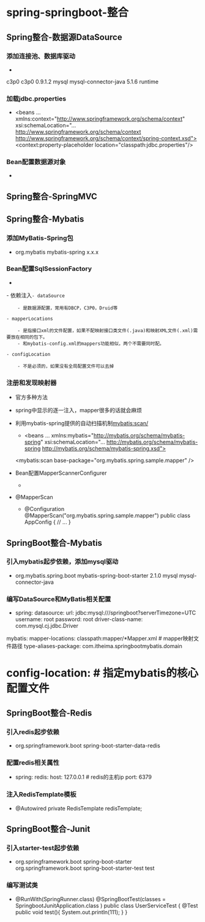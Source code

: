 # spring-springboot-整合

## Spring整合-数据源DataSource

### 添加连接池、数据库驱动

- <!--连接池坐标-->
<dependency>
    <groupId>c3p0</groupId>
    <artifactId>c3p0</artifactId>
    <version>0.9.1.2</version>
</dependency>
<!--mysql驱动坐标-->
<dependency>    
    <groupId>mysql</groupId>   
    <artifactId>mysql-connector-java</artifactId>    
    <version>5.1.6</version>    
    <scope>runtime</scope>
</dependency>

### 加载jdbc.properties

- <beans ...
       xmlns:context="http://www.springframework.org/schema/context"
       xsi:schemaLocation="...
       http://www.springframework.org/schema/context 
        http://www.springframework.org/schema/context/spring-context.xsd">
<context:property-placeholder location="classpath:jdbc.properties"/>

### Bean配置数据源对象

- <bean id="dataSource" class="com.mchange.v2.c3p0.ComboPooledDataSource">
        <property name="driverClass" value="${jdbc.driver}"/>
        <property name="jdbcUrl" value="${jdbc.url}"/>
        <property name="user" value="${jdbc.username}"/>
        <property name="password" value="${jdbc.password}"/>
</bean>

## Spring整合-SpringMVC

## Spring整合-Mybatis

### 添加MyBatis-Spring包

- <dependency>
  <groupId>org.mybatis</groupId>
  <artifactId>mybatis-spring</artifactId>
  <version>x.x.x</version>
</dependency>

### Bean配置SqlSessionFactory

- <bean id="sqlSessionFactory" class="org.mybatis.spring.SqlSessionFactoryBean">
         <property name="dataSource" ref="dataSource"/>
         <!-- 当mybatis的xml文件和mapper接口不在相同包下时，需要用mapperLocations属性指定xml文件的路径。  
                      *是个通配符，代表所有的文件，**代表所有目录下 -->  
         <property name="mapperLocations" value="classpath:mapper/**/*.xml"/>
         <!-- 加载mybatis的全局配置文件 --> 
         <property name="configLocation" value="classpath:mybatis/mybatis-config.xml" />
</bean>
- 依赖注入<property name...

	- dataSource

		- 是数据源配置，常用有DBCP，C3P0，Druid等

	- mapperLocations

		- 是指接口xml的文件配置，如果不配映射接口类文件(.java)和映射XML文件(.xml)需要放在相同的包下。
		- 和mybatis-config.xml的mappers功能相似，两个不需要同时配。

	- configLocation

		- 不是必须的，如果没有全局配置文件可以去掉

### 注册和发现映射器

- 官方多种方法

- spring中显示的逐一注入，mapper很多的话就会麻烦
- 利用mybatis-spring提供的自动扫描机制<mybatis:scan/>

	- <beans ...
  xmlns:mybatis="http://mybatis.org/schema/mybatis-spring"
  xsi:schemaLocation="...
  http://mybatis.org/schema/mybatis-spring
  http://mybatis.org/schema/mybatis-spring.xsd">
 
  <mybatis:scan base-package="org.mybatis.spring.sample.mapper" />
</beans>

- Bean配置MapperScannerConfigurer

	- <bean class="org.mybatis.spring.mapper.MapperScannerConfigurer">
  <property name="basePackage" value="org.mybatis.spring.sample.mapper" />
</bean>

- @MapperScan

	- @Configuration
@MapperScan("org.mybatis.spring.sample.mapper")
public class AppConfig {
  // ...
}

## SpringBoot整合-Mybatis

### 引入mybatis起步依赖，添加mysql驱动

- <dependencies>
        <dependency>
            <groupId>org.mybatis.spring.boot</groupId>
            <artifactId>mybatis-spring-boot-starter</artifactId>
            <version>2.1.0</version>
        </dependency>
        <dependency>
            <groupId>mysql</groupId>
            <artifactId>mysql-connector-java</artifactId>
        </dependency>
 </dependencies>

### 编写DataSource和MyBatis相关配置

- spring:
  datasource:
    url: jdbc:mysql:///springboot?serverTimezone=UTC
    username: root
    password: root
    driver-class-name: com.mysql.cj.jdbc.Driver

mybatis:
  mapper-locations: classpath:mapper/*Mapper.xml # mapper映射文件路径
  type-aliases-package: com.itheima.springbootmybatis.domain
  # config-location:  # 指定mybatis的核心配置文件

## SpringBoot整合-Redis

### 引入redis起步依赖

-   <dependencies>
        <dependency>
            <groupId>org.springframework.boot</groupId>
            <artifactId>spring-boot-starter-data-redis</artifactId>
        </dependency>
    </dependencies>

### 配置redis相关属性

- spring:
  redis:
    host: 127.0.0.1 # redis的主机ip
    port: 6379

### 注入RedisTemplate模板

- @Autowired
private RedisTemplate redisTemplate;

## SpringBoot整合-Junit

### 引入starter-test起步依赖

- <dependencies>
        <dependency>
            <groupId>org.springframework.boot</groupId>
            <artifactId>spring-boot-starter</artifactId>
        </dependency>
        <dependency>
            <groupId>org.springframework.boot</groupId>
            <artifactId>spring-boot-starter-test</artifactId>
            <scope>test</scope>
        </dependency>
   </dependencies>

### 编写测试类

- @RunWith(SpringRunner.class)
@SpringBootTest(classes = SpringbootJunitApplication.class )
public class UserServiceTest {
    @Test
    public void test(){
        System.out.println(111);
    }
}


